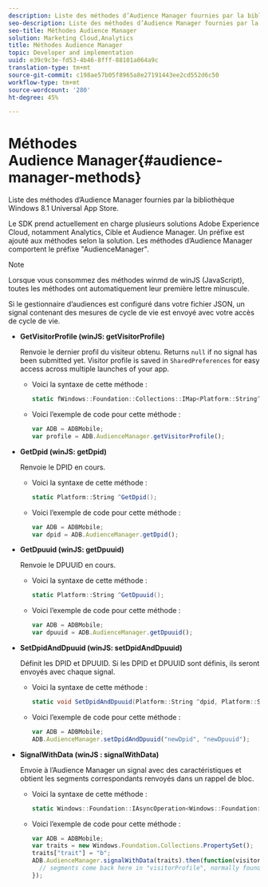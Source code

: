 ```yaml
---
description: Liste des méthodes d’Audience Manager fournies par la bibliothèque Windows 8.1 Universal App Store.
seo-description: Liste des méthodes d’Audience Manager fournies par la bibliothèque Windows 8.1 Universal App Store.
seo-title: Méthodes Audience Manager
solution: Marketing Cloud,Analytics
title: Méthodes Audience Manager
topic: Developer and implementation
uuid: e39c9c3e-fd53-4b46-8fff-88101a064a9c
translation-type: tm+mt
source-git-commit: c198ae57b05f8965a8e27191443ee2cd552d6c50
workflow-type: tm+mt
source-wordcount: '280'
ht-degree: 45%

---
```



# Méthodes Audience Manager{#audience-manager-methods}

Liste des méthodes d’Audience Manager fournies par la bibliothèque Windows 8.1 Universal App Store.

Le SDK prend actuellement en charge plusieurs solutions Adobe Experience Cloud, notamment Analytics, Cible et Audience Manager. Un préfixe est ajouté aux méthodes selon la solution. Les méthodes d’Audience Manager comportent le préfixe &quot;AudienceManager&quot;.

>[!NOTE]
>
>Lorsque vous consommez des méthodes winmd de winJS (JavaScript), toutes les méthodes ont automatiquement leur première lettre minuscule.

Si le gestionnaire d’audiences est configuré dans votre fichier JSON, un signal contenant des mesures de cycle de vie est envoyé avec votre accès de cycle de vie.

* **GetVisitorProfile (winJS: getVisitorProfile)**

   Renvoie le dernier profil du visiteur obtenu. Returns `null` if no signal has been submitted yet. Visitor profile is saved in `SharedPreferences` for easy access across multiple launches of your app.

   * Voici la syntaxe de cette méthode :

      ```csharp
      static fWindows::Foundation::Collections::IMap<Platform::String^, Platform::Object^> ^GetVisitorProfile();
      ```

   * Voici l’exemple de code pour cette méthode :

      ```js
      var ADB = ADBMobile; 
      var profile = ADB.AudienceManager.getVisitorProfile();
      ```

* **GetDpid (winJS: getDpid)**

   Renvoie le DPID en cours.

   * Voici la syntaxe de cette méthode :

      ```csharp
      static Platform::String ^GetDpid();
      ```

   * Voici l’exemple de code pour cette méthode :

      ```js
      var ADB = ADBMobile; 
      var dpid = ADB.AudienceManager.getDpid();
      ```

* **GetDpuuid (winJS: getDpuuid)**

   Renvoie le DPUUID en cours.

   * Voici la syntaxe de cette méthode :

      ```csharp
      static Platform::String ^GetDpuuid();
      ```

   * Voici l’exemple de code pour cette méthode :

      ```js
      var ADB = ADBMobile; 
      var dpuuid = ADB.AudienceManager.getDpuuid();
      ```

* **SetDpidAndDpuuid (winJS: setDpidAndDpuuid)**

   Définit les DPID et DPUUID. Si les DPID et DPUUID sont définis, ils seront envoyés avec chaque signal.

   * Voici la syntaxe de cette méthode :

      ```csharp
      static void SetDpidAndDpuuid(Platform::String ^dpid, Platform::String ^dpuuid); 
      ```

   * Voici l’exemple de code pour cette méthode :

      ```js
      var ADB = ADBMobile; 
      ADB.AudienceManager.setDpidAndDpuuid("newDpid", "newDpuuid");
      ```

* **SignalWithData (winJS : signalWithData)**

   Envoie à l’Audience Manager un signal avec des caractéristiques et obtient les segments correspondants renvoyés dans un rappel de bloc.

   * Voici la syntaxe de cette méthode :

      ```csharp
      static Windows::Foundation::IAsyncOperation<Windows::Foundation::Collections::IMap<Platform::String^, Platform::Object> > ^SignalWithData(Windows::Foundation::Collections::IMap<Platform::String^, Platform::Object^> ^data);
      ```

   * Voici l’exemple de code pour cette méthode :

      ```js
      var ADB = ADBMobile; 
      var traits = new Windows.Foundation.Collections.PropertySet(); 
      traits["trait"] = "b"; 
      ADB.AudienceManager.signalWithData(traits).then(function(visitorProfile) { 
        // segments come back here in "visitorProfile", normally found in the "segs" object of your json 
      }); 
      ```

